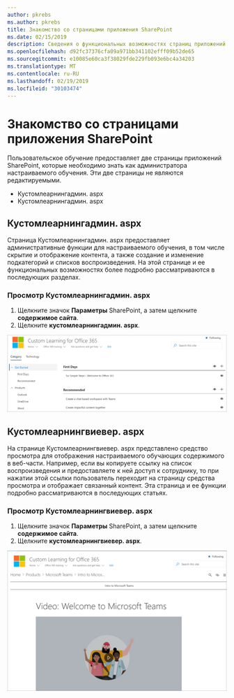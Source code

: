 ```yaml
---
author: pkrebs
ms.author: pkrebs
title: Знакомство со страницами приложения SharePoint
ms.date: 02/15/2019
description: Сведения о функциональных возможностях страниц приложений SharePoint в настраиваемом учебном обУчении
ms.openlocfilehash: d92fc37376cfa09a971bb341102efff09b52de65
ms.sourcegitcommit: e10085e60ca3f38029fde229fb093e6bc4a34203
ms.translationtype: MT
ms.contentlocale: ru-RU
ms.lasthandoff: 02/19/2019
ms.locfileid: "30103474"
---
```

# <a name="get-to-know-the-sharepoint-application-pages"></a>Знакомство со страницами приложения SharePoint

Пользовательское обучение предоставляет две страницы приложений SharePoint, которые необходимо знать как администратора настраиваемого обучения. Эти две страницы не являются редактируемыми. 

- Кустомлеарнингадмин. aspx
- Кустомлеарнингадмин. aspx

## <a name="customlearningadminaspx"></a>Кустомлеарнингадмин. aspx

Страница Кустомлеарнингадмин. aspx предоставляет административные функции для настраиваемого обучения, в том числе скрытие и отображение контента, а также создание и изменение подкатегорий и списков воспроизведения. На этой странице и ее функциональных возможностях более подробно рассматриваются в последующих разделах.

### <a name="view-customlearningadminaspx"></a>Просмотр Кустомлеарнингадмин. aspx

1. Щелкните значок **Параметры** SharePoint, а затем щелкните **содержимое сайта**. 
2. Щелкните **кустомлеарнингадмин. aspx**. 

![кг-админапппаже. png](media/cg-adminapppage.png)

## <a name="customlearningvieweraspx"></a>Кустомлеарнингвиевер. aspx
На странице Кустомлеарнингвиевер. aspx представлено средство просмотра для отображения настраиваемого обучающих содержимого в веб-части. Например, если вы копируете ссылку на список воспроизведения и предоставляете к ней доступ к сотруднику, то при нажатии этой ссылки пользователь переходит на страницу средства просмотра и отображает связанный контент. Эта страница и ее функции подробно рассматриваются в последующих статьях.

### <a name="view-customlearningvieweraspx"></a>Просмотр Кустомлеарнингвиевер. aspx

1. Щелкните значок **Параметры** SharePoint, а затем щелкните **содержимое сайта**. 
2. Щелкните **кустомлеарнингвиевер. aspx**. 

![кг-виеверапппаже. png](media/cg-viewerapppage.png)

